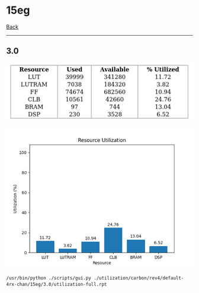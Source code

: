 # 15eg

[Back](<../rev4.md>)

---

## 3.0

<p align="center">
	<img src="../../../../../images/carbon/rev4/default-4rx-chan/15eg/3.0/table.jpg" />
</p>

<p align="center">
	<img src="../../../../../images/carbon/rev4/default-4rx-chan/15eg/3.0/graph.png" />
</p>

`/usr/bin/python ./scripts/gui.py ./utilization/carbon/rev4/default-4rx-chan/15eg/3.0/utilization-full.rpt`

